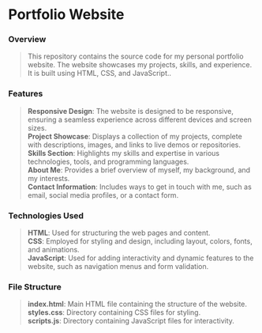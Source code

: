 <h1 class="major">Portfolio Website</h1>
                  									<h3>Overview</h3>
									<blockquote>This repository contains the source code for my personal portfolio website. The website showcases my projects, skills, and experience. It is built using HTML, CSS, and JavaScript..</blockquote>
																		<h3>Features</h3>
									<blockquote><b>Responsive Design</b>: The website is designed to be responsive, ensuring a seamless experience across different devices and screen sizes.<br>
<b>Project Showcase</b>: Displays a collection of my projects, complete with descriptions, images, and links to live demos or repositories.<br>
<b>Skills Section</b>: Highlights my skills and expertise in various technologies, tools, and programming languages.<br>
<b>About Me</b>: Provides a brief overview of myself, my background, and my interests.<br>
<b>Contact Information</b>: Includes ways to get in touch with me, such as email, social media profiles, or a contact form. </blockquote>
									<h3>Technologies Used</h3>
									<blockquote><b>HTML</b>: Used for structuring the web pages and content.<br>
<b>CSS</b>: Employed for styling and design, including layout, colors, fonts, and animations.<br>
<b>JavaScript</b>: Used for adding interactivity and dynamic features to the website, such as navigation menus and form validation.</blockquote>
                  <h3>File Structure</h3>
									<blockquote><b>index.html</b>: Main HTML file containing the structure of the website.<br>
<b>styles.css</b>: Directory containing CSS files for styling.<br>
<b>scripts.js</b>: Directory containing JavaScript files for interactivity.<br></blockquote>
